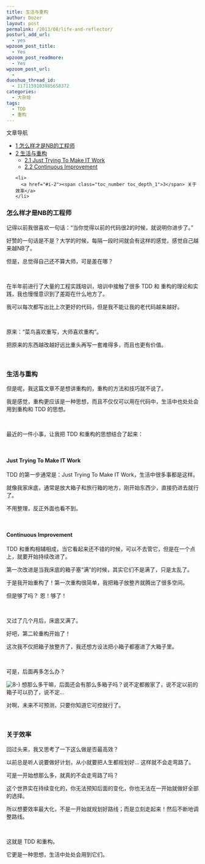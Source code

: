 ```yaml
---
title: 生活与重构
author: Dozer
layout: post
permalink: /2013/08/life-and-reflector/
posturl_add_url:
  - yes
wpzoom_post_title:
  - Yes
wpzoom_post_readmore:
  - Yes
wpzoom_post_url:
  - 
duoshuo_thread_id:
  - 1171159103985658372
categories:
  - 大杂烩
tags:
  - TDD
  - 重构
---
```

<div id="toc_container" class="no_bullets">
  <p class="toc_title">
    文章导航
  </p>
  
  <ul class="toc_list">
    <li>
      <a href="#NB"><span class="toc_number toc_depth_1">1</span> 怎么样才是NB的工程师</a>
    </li>
    <li>
      <a href="#i"><span class="toc_number toc_depth_1">2</span> 生活与重构</a><ul>
        <li>
          <a href="#Just_Trying_To_Make_IT_Work"><span class="toc_number toc_depth_2">2.1</span> Just Trying To Make IT Work</a>
        </li>
        <li>
          <a href="#Continuous_Improvement"><span class="toc_number toc_depth_2">2.2</span> Continuous Improvement</a>
        </li>
      </ul>
    </li>
    
    <li>
      <a href="#i-2"><span class="toc_number toc_depth_1">3</span> 关于效率</a>
    </li>
  </ul>
</div>

### <span id="NB">怎么样才是NB的工程师</span>

记得以前我很喜欢一句话：“当你觉得以前的代码很2的时候，就说明你进步了。”

好赞的一句话是不是？大学的时候，每隔一段时间就会有这样的感觉，感觉自己越来越NB了。

但是，总觉得自己还不算大师，可是差在哪？

<!--more-->

&nbsp;

在半年前进行了大量的工程实践培训，培训中接触了很多 TDD 和 重构的理论和实践，我也慢慢意识到了差距在什么地方了。

我可以每次都写出比上次更好的代码，但是我不能让我的老代码越来越好。

&nbsp;

原来：“菜鸟喜欢重写，大师喜欢重构”。

把原来的东西越改越好远比重头再写一套难得多，而且也更有价值。

&nbsp;

### <span id="i">生活与重构</span>

但是呢，我这篇文章不是想讲重构的，重构的方法和技巧就不说了。

我是感觉，重构更应该是一种思想，而且不仅仅可以用在代码中，生活中也处处会用到重构和 TDD 的思想。

&nbsp;

最近的一件小事，让我把 TDD 和重构的思想结合了起来：

&nbsp;

#### <span id="Just_Trying_To_Make_IT_Work">Just Trying To Make IT Work</span>

TDD 的第一步通常是：Just Trying To Make IT Work，生活中很多事都是这样。

就像我家床底，通常是放大箱子和旅行箱的地方，刚开始东西少，直接扔进去就行了。

不用整理，反正外面也看不到。

&nbsp;

#### <span id="Continuous_Improvement">Continuous Improvement</span>

TDD 和重构相辅相成，当它看起来还不错的时候，可以不去管它，但是在一个点上，就要开始持续改进了。

第一次改进是当我床底的箱子塞“满”的时候，其实它们不是满了，只是太乱了。

于是我开始重构了！第一次重构很简单，我把箱子放整齐就腾出了很多空间。

但是够了吗？ 恩！够了！

&nbsp;

又过了几个月后，床底又满了。

好吧，第二轮重构开始了！

这次我不仅把箱子放整齐了，我还想方设法把小箱子都塞进了大箱子里。

&nbsp;

可是，后面再多怎么办？

<img src="http://www.dozer.cc/wp-includes/images/smilies/icon_cool.gif" alt="8-)" class="wp-smiley" /> 想那么多干嘛，后面还会有那么多箱子吗？说不定都搬家了，说不定以前的箱子可以扔了，说不定…

对啊，未来不可预测，只要你知道它可控就行了。

&nbsp;

### <span id="i-2">关于效率</span>

回过头来，我又思考了一下这么做是否最高效？

以前总是听人说要做好计划，从小就要把人生都规划好… 这样就不会走弯路了。

可是一开始想那么多，就真的不会走弯路了吗？

这个世界实在持续变化的，你无法预知后面的变化，你也无法在一开始就做好全部的选择。

所以想要效率最大化，不是一开始就规划好路线；而是立刻走起来！然后不断地调整路线。

&nbsp;

这就是 TDD 和重构。

它更是一种思想，生活中处处会用到它们。